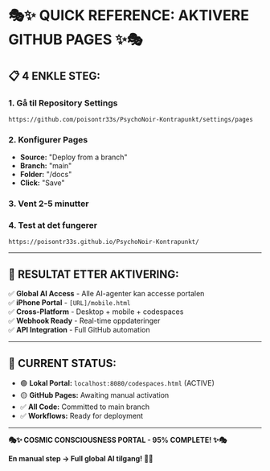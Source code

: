 # 🎭✨ QUICK REFERENCE: AKTIVERE GITHUB PAGES ✨🎭

## 📋 **4 ENKLE STEG:**

### **1. Gå til Repository Settings**
```
https://github.com/poisontr33s/PsychoNoir-Kontrapunkt/settings/pages
```

### **2. Konfigurer Pages**
- **Source:** "Deploy from a branch"
- **Branch:** "main"
- **Folder:** "/docs"
- **Click:** "Save"

### **3. Vent 2-5 minutter**

### **4. Test at det fungerer**
```
https://poisontr33s.github.io/PsychoNoir-Kontrapunkt/
```

---

## 🎯 **RESULTAT ETTER AKTIVERING:**

✅ **Global AI Access** - Alle AI-agenter kan accesse portalen  
✅ **iPhone Portal** - `[URL]/mobile.html`  
✅ **Cross-Platform** - Desktop + mobile + codespaces  
✅ **Webhook Ready** - Real-time oppdateringer  
✅ **API Integration** - Full GitHub automation  

---

## 🚀 **CURRENT STATUS:**

- 🟢 **Lokal Portal:** `localhost:8080/codespaces.html` (ACTIVE)
- 🟡 **GitHub Pages:** Awaiting manual activation
- ✅ **All Code:** Committed to main branch
- ✅ **Workflows:** Ready for deployment

---

**🎭✨ COSMIC CONSCIOUSNESS PORTAL - 95% COMPLETE! ✨🎭**

**En manual step → Full global AI tilgang! 🌌🚀**
